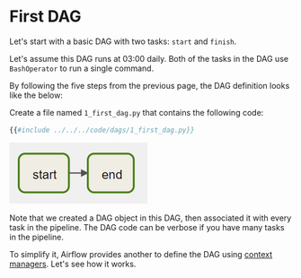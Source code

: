 # First DAG

Let's start with a basic DAG with two tasks: `start` and `finish`.

Let's assume this DAG runs at 03:00 daily. Both of the tasks in the DAG use `BashOperator` to run a single command.

By following the five steps from the previous page, the DAG definition looks like the below:

Create a file named `1_first_dag.py` that contains the following code:

```python
{{#include ../../../code/dags/1_first_dag.py}}
```

![First dag](airflow-first-dag.png)

Note that we created a DAG object in this DAG, then associated it with every task in the pipeline. The DAG code can be verbose if you have many tasks in the pipeline.

To simplify it, Airflow provides another to define the DAG using [context managers](https://docs.python.org/3/reference/datamodel.html#with-statement-context-managers). Let's see how it works.
